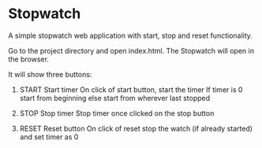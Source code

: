 # Stopwatch
A simple stopwatch web application with start, stop and reset functionality.

Go to the project directory and open index.html.
The Stopwatch will open in the browser.

It will show three buttons: 

1. START
Start timer
On click of start button, start the timer
If timer is 0 start from beginning else start from wherever last stopped

2. STOP
Stop timer
Stop timer once clicked on the stop button

3. RESET
Reset button
On click of reset stop the watch (if already started) and set timer as 0
